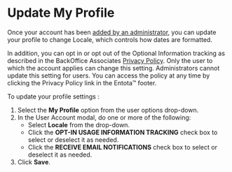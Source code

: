 # Update My Profile

Once your account has been [added by an
administrator](Add%20a%20User%20to%20Entota.md), you can update your
profile to change Locale, which controls how dates are formatted.

In addition, you can opt in or opt out of the Optional Information
tracking as described in the BackOffice Associates [Privacy
Policy](http://www.boaweb.com/privacy-policy/). Only the user to which
the account applies can change this setting. Administrators cannot
update this setting for users. You can access the policy at any time by
clicking the Privacy Policy link in the Entota™ footer.

To update your profile settings :

1.  Select the **My Profile** option from the user options drop-down.
2.  In the User Account modal, do one or more of the following:
      - Select **Locale** from the drop-down.
      - Click the **OPT-IN USAGE INFORMATION TRACKING** check box to
        select or deselect it as needed.
      - Click the **RECEIVE EMAIL NOTIFICATIONS** check box to select or
        deselect it as needed.
3.  Click **Save**.
